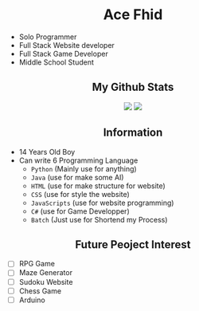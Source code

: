 <h1 align="center" font-size='10px'>Ace Fhid</h1>

- Solo Programmer
- Full Stack Website developer
- Full Stack Game Developer
- Middle School Student
<h2 align="center">My Github Stats</h2>
<p align='center'>
  <img src="https://github-readme-stats.vercel.app/api?username=13151294&show_icons=true&bg_color=101010&title_color=f947ff&icon_color=f947ff&text_color=ffffff&border_color=ffffff&border_radius=20px&hide_title=true&layout=compact">
  <img src='https://github-readme-stats.vercel.app/api/top-langs/?username=13151294&show_icons=true&bg_color=101010&title_color=ffffff&icon_color=f947ff&text_color=ffffff&border_color=ffffff&border_radius=20px&layout=compact' display = 'inline'>
</p>
<h2 align="center">Information</h2>

* 14 Years Old Boy
* Can write 6 Programming Language
   - `Python` (Mainly use for anything)
   - `Java` (use for make some AI)
   - `HTML` (use for make structure for website)
   - `CSS` (use for style the website)
   - `JavaScripts` (use for website programming)
   - `C#` (use for Game Developper)
   - `Batch` (Just use for Shortend my Process)
<h2 align="center">Future Peoject Interest</h2>

- [ ] RPG Game
- [ ] Maze Generator
- [ ] Sudoku Website
- [ ] Chess Game
- [ ] Arduino
